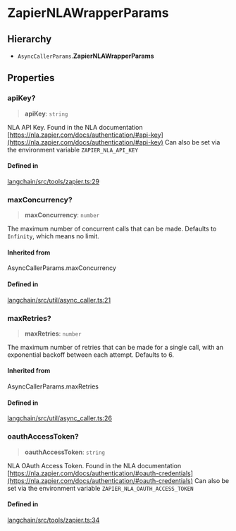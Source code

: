 ZapierNLAWrapperParams
======================

Hierarchy[​](#hierarchy "Direct link to Hierarchy")
---------------------------------------------------

*   `AsyncCallerParams`.**ZapierNLAWrapperParams**

Properties[​](#properties "Direct link to Properties")
------------------------------------------------------

### apiKey?[​](#apikey "Direct link to apiKey?")

> **apiKey**: `string`

NLA API Key. Found in the NLA documentation [https://nla.zapier.com/docs/authentication/#api-key](https://nla.zapier.com/docs/authentication/#api-key) Can also be set via the environment variable `ZAPIER_NLA_API_KEY`

#### Defined in[​](#defined-in "Direct link to Defined in")

[langchain/src/tools/zapier.ts:29](https://github.com/hwchase17/langchainjs/blob/46e1734/langchain/src/tools/zapier.ts#L29)

### maxConcurrency?[​](#maxconcurrency "Direct link to maxConcurrency?")

> **maxConcurrency**: `number`

The maximum number of concurrent calls that can be made. Defaults to `Infinity`, which means no limit.

#### Inherited from[​](#inherited-from "Direct link to Inherited from")

AsyncCallerParams.maxConcurrency

#### Defined in[​](#defined-in-1 "Direct link to Defined in")

[langchain/src/util/async\_caller.ts:21](https://github.com/hwchase17/langchainjs/blob/46e1734/langchain/src/util/async_caller.ts#L21)

### maxRetries?[​](#maxretries "Direct link to maxRetries?")

> **maxRetries**: `number`

The maximum number of retries that can be made for a single call, with an exponential backoff between each attempt. Defaults to 6.

#### Inherited from[​](#inherited-from-1 "Direct link to Inherited from")

AsyncCallerParams.maxRetries

#### Defined in[​](#defined-in-2 "Direct link to Defined in")

[langchain/src/util/async\_caller.ts:26](https://github.com/hwchase17/langchainjs/blob/46e1734/langchain/src/util/async_caller.ts#L26)

### oauthAccessToken?[​](#oauthaccesstoken "Direct link to oauthAccessToken?")

> **oauthAccessToken**: `string`

NLA OAuth Access Token. Found in the NLA documentation [https://nla.zapier.com/docs/authentication/#oauth-credentials](https://nla.zapier.com/docs/authentication/#oauth-credentials) Can also be set via the environment variable `ZAPIER_NLA_OAUTH_ACCESS_TOKEN`

#### Defined in[​](#defined-in-3 "Direct link to Defined in")

[langchain/src/tools/zapier.ts:34](https://github.com/hwchase17/langchainjs/blob/46e1734/langchain/src/tools/zapier.ts#L34)